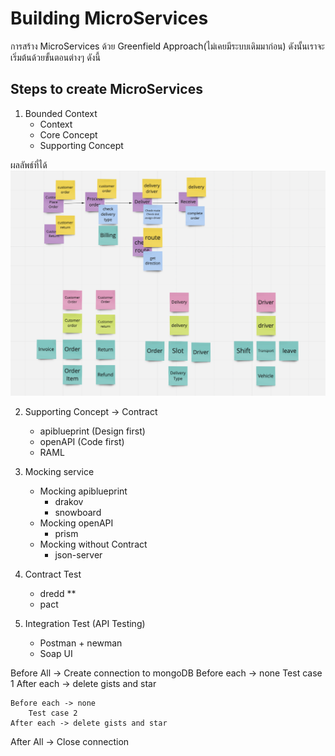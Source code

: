 # Building MicroServices
การสร้าง MicroServices ด้วย Greenfield Approach(ไม่เคยมีระบบเดิมมาก่อน) ดังนั้นเราจะเริ่มต้นด้วยขั้นตอนต่างๆ ดังนี้

## Steps to create MicroServices
1. Bounded Context
    - Context
    - Core Concept
    - Supporting Concept

ผลลัพธ์ที่ได้
![Artifact from bounded context process](imgs/bounded-context-example.png)

2. Supporting Concept -> Contract 
    - apiblueprint (Design first)
    - openAPI (Code first)
    - RAML

3. Mocking service
    - Mocking apiblueprint
        * drakov
        * snowboard
    - Mocking openAPI
        * prism
    - Mocking without Contract
        * json-server

4. Contract Test
    - dredd **
    - pact

5. Integration Test (API Testing)
    - Postman + newman
    - Soap UI

Before All -> Create connection to mongoDB
    Before each -> none
        Test case 1
    After each -> delete gists and star

    Before each -> none
        Test case 2
    After each -> delete gists and star
After All -> Close connection
